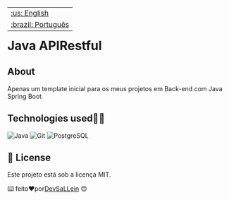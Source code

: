 <table align="right">
 	<tr>
		<td>
			<a href="https://github.com/DevSaLLein/Java-APIRestful/blob/main/README.md">:us: English</a>
		</td>
	</tr>
 	<tr>
		<td>
			<a href="https://github.com/DevSaLLein/Java-APIRestful/blob/main/README-BR.md">:brazil: Português</a>
		</td>
	</tr>
</table>

#

# Java APIRestful 

## About
Apenas um template inicial para os meus projetos em Back-end com Java Spring Boot

## Technologies used🧑‍💻
![Java](https://img.shields.io/badge/JavaSpring-green?style=for-the-badge&logo=spring&logoColor=white)
![Git](https://img.shields.io/badge/Git-red?style=for-the-badge&logo=git&logoColor=white)
![PostgreSQL](https://img.shields.io/badge/PostgreSQL-blue?style=for-the-badge&logo=postgresql&logoColor=white)

## :memo: License

Este projeto está sob a licença MIT.

⌨️ feito❤️por[DevSaLLein](https://github.com/DevSaLLein) 😊